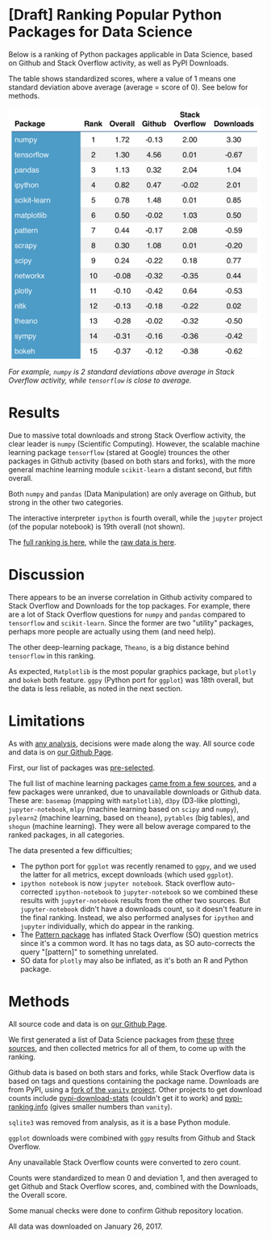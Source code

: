 # [Draft] Ranking Popular Python Packages for Data Science

Below is a ranking of Python packages applicable in Data Science, based on
Github and Stack Overflow activity, as well as PyPI Downloads.

The table shows standardized scores, where a value of 1 means one standard
deviation above average (average = score of 0). See below for methods.

<img src="img/python-rank.png" width=500px></img>

*For example, `numpy` is 2 standard deviations above average in Stack Overflow
activity, while `tensorflow` is close to average.*

# Results

Due to massive total downloads and strong Stack Overflow activity, the clear
leader is `numpy` (Scientific Computing). However, the scalable machine
learning package `tensorflow` (stared at Google) trounces the other packages in
Github activity (based on both stars and forks), with the more general machine
learning module `scikit-learn` a distant second, but fifth overall.

Both `numpy` and `pandas` (Data Manipulation) are only average on Github, but
strong in the other two categories.

The interactive interpreter `ipython` is fourth overall, while the `jupyter`
project (of the popular notebook) is 19th overall (not shown).

The [full ranking is here](output/python-ranks-with-na.csv), while
the [raw data is here](output/python-data-wide.csv).


# Discussion

There appears to be an inverse correlation in Github activity compared to Stack
Overflow and Downloads for the top packages. For example, there are a lot of
Stack Overflow questions for `numpy` and `pandas` compared to `tensorflow` and
`scikit-learn`. Since the former are two "utility" packages, perhaps more people are
actually using them (and need help).

The other deep-learning package, `Theano`, is a big distance behind `tensorflow`
in this ranking. 

As expected, `Matplotlib` is the most popular graphics package, but `plotly`
and `bokeh` both feature. `ggpy` (Python port for `ggplot`) was 18th overall,
but the data is less reliable, as noted in the next section. 


# Limitations

As
with [any analysis](https://twitter.com/benhamner/status/732392995610198016),
decisions were made along the way. All source code and data is on [our Github Page](https://github.com/thedataincubator/data-science-blogs).

First, our list of packages was [pre-selected](#Methods). 

The full list of machine learning packages [came from a few sources](#Methods),
and a few packages were unranked, due to unavailable downloads or Github
data. These are: `basemap` (mapping with `matplotlib`), `d3py` (D3-like
plotting), `jupyter-notebook`, `mlpy` (machine learning based on `scipy` and
`numpy`), `pylearn2` (machine learning, based on `theano`), `pytables` (big
tables), and `shogun` (machine learning). They were all below average compared
to the ranked packages, in all categories.

The data presented a few difficulties;

* The python port for `ggplot` was recently renamed to `ggpy`, and we used the
  latter for all metrics, except downloads (which used `ggplot`).
* `ipython notebook` is now `jupyter notebook`. Stack overflow auto-corrected
  `ipython-notebook` to `jupyter-notebook` so we combined these results with
  `jupyter-notebook` results from the other two sources. But `jupyter-notebook`
  didn't have a downloads count, so it doesn't feature in the final
  ranking. Instead, we also performed analyses for `ipython` and `jupyter`
  individually, which do appear in the ranking.
* The [Pattern package](https://github.com/clips/pattern) has inflated Stack
  Overflow (SO) question metrics since it's a common word. It has no tags data,
  as SO auto-corrects the query "[pattern]" to something unrelated.
* SO data for `plotly` may also be inflated, as it's both an R and Python
  package.



# Methods

All source code and data is on [our Github Page](https://github.com/thedataincubator/data-science-blogs).

We first generated a list of Data Science packages
from
[these](https://github.com/rasbt/pattern_classification/blob/master/resources/python_data_libraries.md) [three](https://www.upwork.com/hiring/data/15-python-libraries-data-science/) [sources](http://www.datasciencecentral.com/profiles/blogs/9-python-analytics-libraries-1),
and then collected metrics for all of them, to come up with the ranking.

Github data is based on both stars and forks, while Stack Overflow data is based
on tags and questions containing the package name. Downloads are from PyPI,
using
a [fork of the `vanity` project](https://github.com/pavopax/vanity). Other
projects to get download counts
include [pypi-download-stats](https://github.com/jantman/pypi-download-stats)
(couldn't get it to work)
and [pypi-ranking.info](http://pypi-ranking.info/alltime) (gives smaller
numbers than `vanity`).

`sqlite3` was removed from analysis, as it is a base Python module.

`ggplot` downloads were combined with `ggpy` results from Github and Stack
Overflow.

Any unavailable Stack Overflow counts were converted to zero count.

Counts were standardized to mean 0 and deviation 1, and then averaged to get
Github and Stack Overflow scores, and, combined with the Downloads, the Overall
score.

Some manual checks were done to confirm Github repository location.

All data was downloaded on January 26, 2017.
